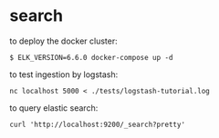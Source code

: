 # search

to deploy the docker cluster:

```
$ ELK_VERSION=6.6.0 docker-compose up -d
```

to test ingestion by logstash:

```
nc localhost 5000 < ./tests/logstash-tutorial.log
```

to query elastic search:

```
curl 'http://localhost:9200/_search?pretty'
```
